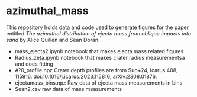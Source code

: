 # azimuthal_mass

This repository holds data and code used to generate figures for the paper entitled 
<i> The azimuthal distribution of ejecta mass from oblique impacts into sand </i> by Alice Quillen and Sean Doran. 

* mass_ejecta2.ipynb  notebook that makes ejecta mass related figures
* Radius_zeta.ipynb notebook that makes crater radius measurementsa and does fitting 
* A?0_profile.npz
  Crater depth profiles  are from Suo+24, Icarus 408, 115816. doi:10.1016/j.icarus.2023.115816, arXiv:2308.01876.
* ejectamass_bins.npz
  Raw data of ejecta mass measurements in bins
* Sean2.csv raw data of mass measurements
